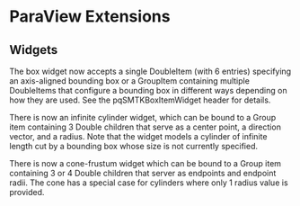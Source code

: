 # ParaView Extensions

## Widgets

The box widget now accepts a single DoubleItem (with 6 entries)
specifying an axis-aligned bounding box or a GroupItem
containing multiple DoubleItems that configure a bounding box
in different ways depending on how they are used.
See the pqSMTKBoxItemWidget header for details.

There is now an infinite cylinder widget, which can be bound to a Group
item containing 3 Double children that serve as a center point,
a direction vector, and a radius.
Note that the widget models a cylinder of infinite length cut
by a bounding box whose size is not currently specified.

There is now a cone-frustum widget which can be bound to a Group
item containing 3 or 4 Double children that server as endpoints
and endpoint radii. The cone has a special case for cylinders where
only 1 radius value is provided.
